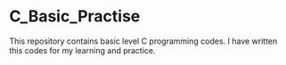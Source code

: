 # C_Basic_Practise
This repository contains basic level C programming codes.
I have written this codes for my learning and practice. 
